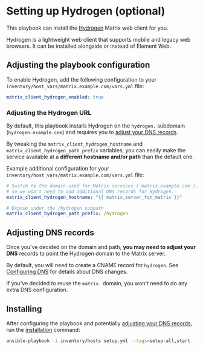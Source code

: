 # Setting up Hydrogen (optional)

This playbook can install the [Hydrogen](https://github.com/element-hq/hydrogen-web) Matrix web client for you.

Hydrogen is a lightweight web client that supports mobile and legacy web browsers. It can be installed alongside or instead of Element Web.

## Adjusting the playbook configuration

To enable Hydrogen, add the following configuration to your `inventory/host_vars/matrix.example.com/vars.yml` file:

```yaml
matrix_client_hydrogen_enabled: true
```

### Adjusting the Hydrogen URL

By default, this playbook installs Hydrogen on the `hydrogen.` subdomain (`hydrogen.example.com`) and requires you to [adjust your DNS records](#adjusting-dns-records).

By tweaking the `matrix_client_hydrogen_hostname` and `matrix_client_hydrogen_path_prefix` variables, you can easily make the service available at a **different hostname and/or path** than the default one.

Example additional configuration for your `inventory/host_vars/matrix.example.com/vars.yml` file:

```yaml
# Switch to the domain used for Matrix services (`matrix.example.com`),
# so we won't need to add additional DNS records for Hydrogen.
matrix_client_hydrogen_hostname: "{{ matrix_server_fqn_matrix }}"

# Expose under the /hydrogen subpath
matrix_client_hydrogen_path_prefix: /hydrogen
```

## Adjusting DNS records

Once you've decided on the domain and path, **you may need to adjust your DNS** records to point the Hydrogen domain to the Matrix server.

By default, you will need to create a CNAME record for `hydrogen`. See [Configuring DNS](configuring-dns.md) for details about DNS changes.

If you've decided to reuse the `matrix.` domain, you won't need to do any extra DNS configuration.

## Installing

After configuring the playbook and potentially [adjusting your DNS records](#adjusting-dns-records), run the [installation](installing.md) command:

```sh
ansible-playbook -i inventory/hosts setup.yml --tags=setup-all,start
```
